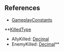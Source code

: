 ## References
  * [GameplayConstants](RebellionGameplayConstants.md)

**[KilledType](RebellionKilledType.md)
  * AllyKilled: [Decimal](Decimal.md)
  * EnemyKilled: [Decimal](Decimal.md)**
